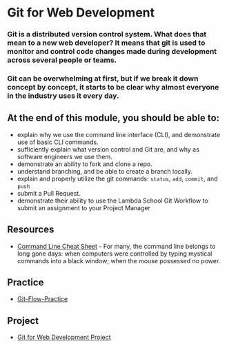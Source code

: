 # Git for Web Development

### Git is a distributed version control system. What does that mean to a new web developer? It means that git is used to monitor and control code changes made during development across several people or teams.

### Git can be overwhelming at first, but if we break it down concept by concept, it starts to be clear why almost everyone in the industry uses it every day.

## At the end of this module, you should be able to:
* explain why we use the command line interface (CLI), and demonstrate use of basic CLI commands.
* sufficiently explain what version control and Git are, and why as software engineers we use them.
* demonstrate an ability to fork and clone a repo.
* understand branching, and be able to create a branch locally.
* explain and properly utilize the git commands: `status`, `add`, `commit`, and `push`
* submit a Pull Request.
* demonstrate their ability to use the Lambda School Git Workflow to submit an assignment to your Project Manager

## Resources
* [Command Line Cheat Sheet](https://www.git-tower.com/blog/command-line-cheat-sheet/) - For many, the command line belongs to long gone days: when computers were controlled by typing mystical commands into a black window; when the mouse possessed no power. 

## Practice
* [Git-Flow-Practice](./Git-Flow-Practice)

## Project
* [Git for Web Development Project](./project)